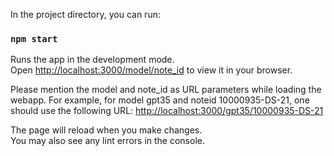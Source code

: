 In the project directory, you can run:

### `npm start`

Runs the app in the development mode.\
Open [http://localhost:3000/model/note_id](http://localhost:3000/${model}/${id}) to view it in your browser.

Please mention the model and note_id as URL parameters while loading the webapp.
For example, for model gpt35 and noteid 10000935-DS-21, one should use the following URL: [http://localhost:3000/gpt35/10000935-DS-21](http://localhost:3000/gpt35/10000935-DS-21)

The page will reload when you make changes.\
You may also see any lint errors in the console.
